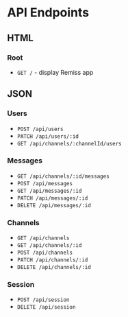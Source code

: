 # API Endpoints

## HTML

### Root

* ````GET /```` - display Remiss app

## JSON

### Users

* ````POST /api/users````
* ````PATCH /api/users/:id````
* ````GET /api/channels/:channelId/users````

### Messages

* ````GET /api/channels/:id/messages````
* ````POST /api/messages````
* ````GET /api/messages/:id````
* ````PATCH /api/messages/:id````
* ````DELETE /api/messages/:id````

### Channels

* ````GET /api/channels````
* ````GET /api/channels/:id````
* ````POST /api/channels````
* ````PATCH /api/channels/:id````
* ````DELETE /api/channels/:id````

### Session

* ````POST /api/session````
* ````DELETE /api/session````
